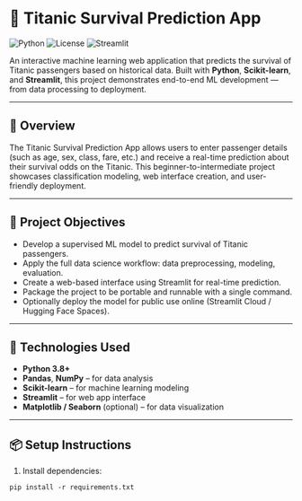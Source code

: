 # 🚢 Titanic Survival Prediction App

![Python](https://img.shields.io/badge/Python-3.8+-blue?logo=python)
![License](https://img.shields.io/badge/License-MIT-green.svg)
![Streamlit](https://img.shields.io/badge/Streamlit-Enabled-orange?logo=streamlit)

An interactive machine learning web application that predicts the survival of Titanic passengers based on historical data. Built with **Python**, **Scikit-learn**, and **Streamlit**, this project demonstrates end-to-end ML development — from data processing to deployment.

---

## 📌 Overview

The Titanic Survival Prediction App allows users to enter passenger details (such as age, sex, class, fare, etc.) and receive a real-time prediction about their survival odds on the Titanic. This beginner-to-intermediate project showcases classification modeling, web interface creation, and user-friendly deployment.

---

## 🎯 Project Objectives

- Develop a supervised ML model to predict survival of Titanic passengers.
- Apply the full data science workflow: data preprocessing, modeling, evaluation.
- Create a web-based interface using Streamlit for real-time prediction.
- Package the project to be portable and runnable with a single command.
- Optionally deploy the model for public use online (Streamlit Cloud / Hugging Face Spaces).

---

## 🧰 Technologies Used

- **Python 3.8+**
- **Pandas**, **NumPy** – for data analysis
- **Scikit-learn** – for machine learning modeling
- **Streamlit** – for web app interface
- **Matplotlib / Seaborn** (optional) – for data visualization

---

## 📦 Setup Instructions

1. Install dependencies:
```bash/Powershell
pip install -r requirements.txt
